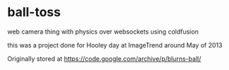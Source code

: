 # ball-toss
web camera thing with physics over websockets using coldfusion


this was a project done for Hooley day at ImageTrend around May of 2013

Originally stored at https://code.google.com/archive/p/blurns-ball/
